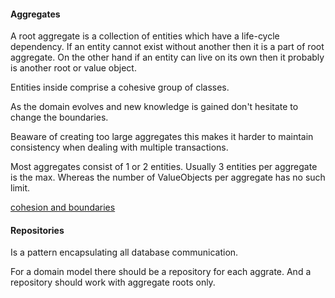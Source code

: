#### Aggregates

A root aggregate is a collection of entities which have a life-cycle dependency. If an entity cannot exist without another then it is a part of root aggregate. On the other hand if an entity can live on its own then it probably is another root or value object.

Entities inside comprise a cohesive group of classes.

As the domain evolves and new knowledge is gained don't hesitate to change the boundaries.

Beaware of creating too large aggregates this makes it harder to maintain consistency when dealing with multiple transactions.

Most aggregates consist of 1 or 2 entities. Usually 3 entities per aggregate is the max. Whereas the number of ValueObjects per aggregate has no such limit.

[cohesion and boundaries](http://bit.ly/1lisDBQ)

#### Repositories

Is a pattern encapsulating all database communication.

For a domain model there should be a repository for each aggrate. And a repository should work with aggregate roots only.